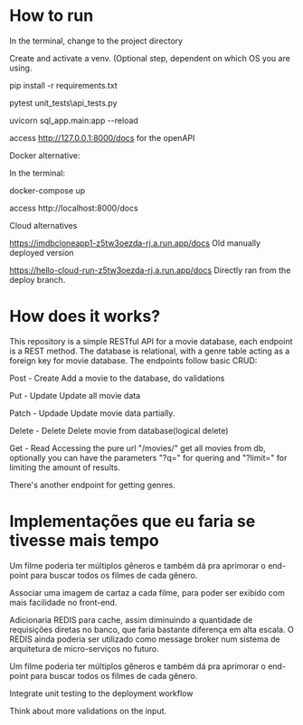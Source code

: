 # How to run

In the terminal, change to the project directory

Create and activate a venv. (Optional step, dependent on which OS you are using.

pip install -r requirements.txt

pytest unit_tests\api_tests.py

uvicorn sql_app.main:app --reload

access http://127.0.0.1:8000/docs for the openAPI

Docker alternative:

In the terminal:

docker-compose up

access http://localhost:8000/docs

Cloud alternatives

https://imdbcloneapp1-z5tw3oezda-rj.a.run.app/docs
Old manually deployed version

https://hello-cloud-run-z5tw3oezda-rj.a.run.app/docs
Directly ran from the deploy branch.

# How does it works?

This repository is a simple RESTful API for a movie database, each endpoint is a REST method. The database is relational, with a genre table acting as a foreign key for movie database. The endpoints follow basic CRUD:

Post - Create
Add a movie to the database, do validations

Put - Update
Update all movie data

Patch - Updade
Update movie data partially.

Delete - Delete
Delete movie from database(logical delete)

Get - Read
Accessing the pure url "/movies/" get all movies from db, optionally you can have the parameters "?q=" for quering and "?limit=" for limiting the amount of results.

There's another endpoint for getting genres.

# Implementações que eu faria se tivesse mais tempo

Um filme poderia ter múltiplos gêneros e também dá pra aprimorar o end-point para buscar todos os filmes de cada gênero.

Associar uma imagem de cartaz a cada filme, para poder ser exibido com mais facilidade no front-end.

Adicionaria REDIS para cache, assim diminuindo a quantidade de requisições diretas no banco, que faria bastante diferença em alta escala. O REDIS ainda poderia ser utilizado como message broker num sistema de arquitetura de micro-serviços no futuro.

Um filme poderia ter múltiplos gêneros e também dá pra aprimorar o end-point para buscar todos os filmes de cada gênero.

Integrate unit testing to the deployment workflow

Think about more validations on the input.
